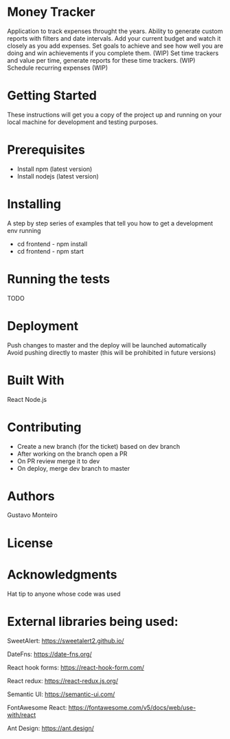 # Money Tracker
Application to track expenses throught the years. Ability to generate custom reports with filters and date intervals.
Add your current budget and watch it closely as you add expenses.
Set goals to achieve and see how well you are doing and win achievements if you complete them. (WIP)
Set time trackers and value per time, generate reports for these time trackers. (WIP)
Schedule recurring expenses (WIP)

# Getting Started
These instructions will get you a copy of the project up and running on your local machine for development and testing purposes.

# Prerequisites
- Install npm (latest version)
- Install nodejs (latest version)

# Installing
A step by step series of examples that tell you how to get a development env running
- cd frontend - npm install
- cd frontend - npm start

# Running the tests
TODO

# Deployment
Push changes to master and the deploy will be launched automatically
Avoid pushing directly to master (this will be prohibited in future versions)

# Built With
React
Node.js

# Contributing
- Create a new branch (for the ticket) based on dev branch
- After working on the branch open a PR
- On PR review merge it to dev
- On deploy, merge dev branch to master

# Authors
Gustavo Monteiro

# License

# Acknowledgments
Hat tip to anyone whose code was used

# External libraries being used:

SweetAlert: https://sweetalert2.github.io/

DateFns: https://date-fns.org/

React hook forms: https://react-hook-form.com/

React redux: https://react-redux.js.org/

Semantic UI: https://semantic-ui.com/

FontAwesome React: https://fontawesome.com/v5/docs/web/use-with/react

Ant Design: https://ant.design/